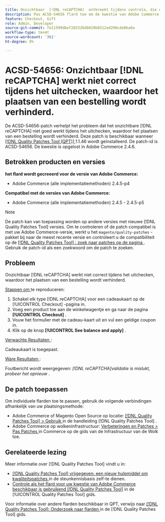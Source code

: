 ```yaml
---
title: Onzichtbaar  [!DNL reCAPTCHA]  ontbreekt tijdens controle, die de plaatsing van orde verhinderen
description: Pas ACSD-54656 flard toe om de kwestie van Adobe Commerce te bevestigen waar onzichtbaar  [!DNL reCAPTCHA]  niet behoorlijk tijdens controle werkt, die de plaatsing van een orde verhindert.
feature: Checkout, Gift
role: Admin, Developer
source-git-commit: fe11599dbef283326db029b0312ad290cde0ba0a
workflow-type: tm+mt
source-wordcount: '361'
ht-degree: 0%

---
```


# ACSD-54656: Onzichtbaar [!DNL reCAPTCHA] werkt niet correct tijdens het uitchecken, waardoor het plaatsen van een bestelling wordt verhinderd.

De ACSD-54656-patch verhelpt het probleem dat het onzichtbare [!DNL reCAPTCHA] niet goed werkt tijdens het uitchecken, waardoor het plaatsen van een bestelling wordt verhinderd. Deze patch is beschikbaar wanneer [[!DNL Quality Patches Tool (QPT)] ](https://experienceleague.adobe.com/en/docs/commerce-knowledge-base/kb/announcements/commerce-announcements/magento-quality-patches-released-new-tool-to-self-serve-quality-patches) 1.1.46 wordt geïnstalleerd. De patch-id is ACSD-54656. De kwestie is opgelost in Adobe Commerce 2.4.6.

## Betrokken producten en versies

**het flard wordt gecreeerd voor de versie van Adobe Commerce:**

* Adobe Commerce (alle implementatiemethoden) 2.4.5-p4

**Compatibel met de versies van Adobe Commerce:**

* Adobe Commerce (alle implementatiemethoden) 2.4.5 - 2.4.5-p5

>[!NOTE]
>
>De patch kan van toepassing worden op andere versies met nieuwe [!DNL Quality Patches Tool] versies. Om te controleren of de patch compatibel is met uw Adobe Commerce-versie, werkt u het `magento/quality-patches` -pakket bij naar de meest recente versie en controleert u de compatibiliteit op de [[!DNL Quality Patches Tool] : zoek naar patches op de pagina ](https://experienceleague.adobe.com/tools/commerce-quality-patches/index.html) . Gebruik de patch-id als een zoekwoord om de patch te zoeken.

## Probleem

Onzichtbaar [!DNL reCAPTCHA] werkt niet correct tijdens het uitchecken, waardoor het plaatsen van een bestelling wordt verhinderd.

<u> Stappen om </u> te reproduceren:

1. Schakel elk type [!DNL reCAPTCHA] voor een cadeaukaart op de [!UICONTROL Checkout] -pagina in.
1. Voeg een product toe aan de winkelwagentje en ga naar de pagina **[!UICONTROL Checkout]** .
1. Vouw het formulier met de cadeau-kaart uit en vul een geldige coupon in.
1. Klik op de knop **[!UICONTROL See balance and apply]** .

<u> Verwachte Resultaten </u>:

Cadeaukaart is toegepast.

<u> Ware Resultaten </u>:

Foutbericht wordt weergegeven: *[!DNL reCAPTCHA]validatie is mislukt, probeer het opnieuw* .

## De patch toepassen

Om individuele flarden toe te passen, gebruik de volgende verbindingen afhankelijk van uw plaatsingsmethode:

* Adobe Commerce of Magento Open Source op locatie: [[!DNL Quality Patches Tool]  > Gebruik ](/help/tools/quality-patches-tool/usage.md) in de handleiding [!DNL Quality Patches Tool] .
* Adobe Commerce op wolkeninfrastructuur: [ Verbeteringen en Patches > Pas Patches ](https://experienceleague.adobe.com/docs/commerce-cloud-service/user-guide/develop/upgrade/apply-patches.html) in Commerce op de gids van de Infrastructuur van de Wolk toe.

## Gerelateerde lezing

Meer informatie over [!DNL Quality Patches Tool] vindt u in:

* [[!DNL Quality Patches Tool]  vrijgegeven: een nieuw hulpmiddel om kwaliteitspatches ](https://experienceleague.adobe.com/en/docs/commerce-knowledge-base/kb/announcements/commerce-announcements/magento-quality-patches-released-new-tool-to-self-serve-quality-patches) in de steunkennisbasis zelf-te dienen.
* [ Controle als het flard voor uw kwestie van Adobe Commerce beschikbaar is gebruikend  [!DNL Quality Patches Tool]](/help/tools/quality-patches-tool/patches-available-in-qpt/check-patch-for-magento-issue-with-magento-quality-patches.md) in de [!UICONTROL Quality Patches Tool] gids.


Voor informatie over andere flarden beschikbaar in QPT, verwijs naar [[!DNL Quality Patches Tool]: Onderzoek naar flarden ](https://experienceleague.adobe.com/tools/commerce-quality-patches/index.html) in de [!DNL Quality Patches Tool] gids.
